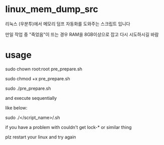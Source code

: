 # linux_mem_dump_src
리눅스 (우분투)에서 메모리 덤프 자동화를 도와주는 스크립트 입니다

만일 작업 중 "죽었음"이 뜨는 경우 RAM을 8GB이상으로 잡고 다시 시도하시길 바람

# usage
sudo chown root:root pre_prepare.sh

sudo chmod +x pre_prepare.sh

sudo ./pre_prepare.sh

and execute sequentially

like below:

sudo ./</script_name>/.sh


if you have a problem with couldn't get lock-* or similar thing

plz restart your linux and try again
